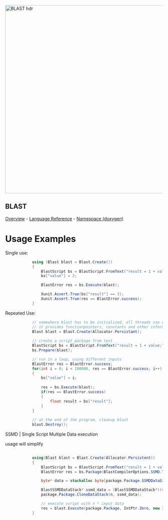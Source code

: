 <img width="600" alt="BLAST hdr" src="https://user-images.githubusercontent.com/96932314/151460984-1c8f7bc5-be31-4b5f-9921-536c0092fb72.PNG">

## BLAST
[Overview](README.md) - [Language Reference](LanguageReference.md) - [Namespace (doxygen)](Namespace/_Sidebar.md)

# Usage Examples 

Single use: 

```csharp
            using (Blast blast = Blast.Create())
            {
                BlastScript bs = BlastScript.FromText("result = 1 + value;");
                bs["value"] = 2;

                BlastError res = bs.Execute(blast);

                Xunit.Assert.True(bs["result"] == 3);
                Xunit.Assert.True(res == BlastError.success);
            }
``` 
Repeated Use:

```csharp
            // somewhere blast has to be initialized, all threads can use this same object
            // it provides functionpointers, constants and other information needed for execution
            Blast blast = Blast.Create(Allocator.Persistant); 
    
            // create a script package from text 
            BlastScript bs = BlastScript.FromText("result = 1 + value;");
            bs.Prepare(blast); 

            // run in a loop, using different inputs 
            BlastError res = BlastError.success; 
            for(int i = 0; i < 100000, res == BlastError.success; i++)
            {
                bs["value"] = i;
                
                res = bs.Execute(blast);                
                if(res == BlastError.success)
                {
                    float result = bs["result"];  
                }
            }
            
            // at the end of the program, cleanup blast 
            blast.Destroy(); 

```

SSMD | Single Script Multiple Data execution 

usage will simplify

```csharp
    
            using(Blast blast = Blast.Create(Allocator.Persistent))
            {
                BlastScript bs = BlastScript.FromText("result = 1 + value;"); 
                BlastError res = bs.Package(BlastCompilerOptions.SSMD.Trace());

                byte* data = stackalloc byte[package.Package.SSMDDataSize * n];

                BlastSSMDDataStack* ssmd_data = (BlastSSMDDataStack*)(void*)data;
                package.Package.CloneDataStack(n, ssmd_data);

                // execute script with n * input data
                res = blast.Execute(package.Package, IntPtr.Zero, new IntPtr(ssmd_data), n);
            }

``` 



